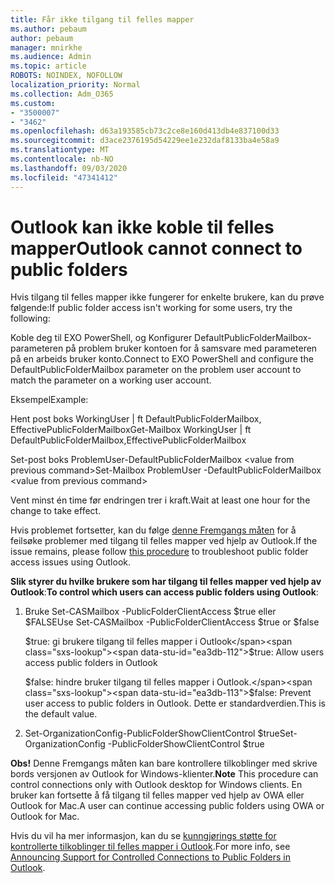 ```yaml
---
title: Får ikke tilgang til felles mapper
ms.author: pebaum
author: pebaum
manager: mnirkhe
ms.audience: Admin
ms.topic: article
ROBOTS: NOINDEX, NOFOLLOW
localization_priority: Normal
ms.collection: Adm_O365
ms.custom:
- "3500007"
- "3462"
ms.openlocfilehash: d63a193585cb73c2ce8e160d413db4e837100d33
ms.sourcegitcommit: d3ace2376195d54229ee1e232daf8133ba4e58a9
ms.translationtype: MT
ms.contentlocale: nb-NO
ms.lasthandoff: 09/03/2020
ms.locfileid: "47341412"
---
```

# <a name="outlook-cannot-connect-to-public-folders"></a><span data-ttu-id="ea3db-102">Outlook kan ikke koble til felles mapper</span><span class="sxs-lookup"><span data-stu-id="ea3db-102">Outlook cannot connect to public folders</span></span>

<span data-ttu-id="ea3db-103">Hvis tilgang til felles mapper ikke fungerer for enkelte brukere, kan du prøve følgende:</span><span class="sxs-lookup"><span data-stu-id="ea3db-103">If public folder access isn't working for some users, try the following:</span></span>

<span data-ttu-id="ea3db-104">Koble deg til EXO PowerShell, og Konfigurer DefaultPublicFolderMailbox-parameteren på problem bruker kontoen for å samsvare med parameteren på en arbeids bruker konto.</span><span class="sxs-lookup"><span data-stu-id="ea3db-104">Connect to EXO PowerShell and configure the DefaultPublicFolderMailbox parameter on the problem user account to match the parameter on a working user account.</span></span>

<span data-ttu-id="ea3db-105">Eksempel</span><span class="sxs-lookup"><span data-stu-id="ea3db-105">Example:</span></span>

<span data-ttu-id="ea3db-106">Hent post boks WorkingUser | ft DefaultPublicFolderMailbox, EffectivePublicFolderMailbox</span><span class="sxs-lookup"><span data-stu-id="ea3db-106">Get-Mailbox WorkingUser | ft DefaultPublicFolderMailbox,EffectivePublicFolderMailbox</span></span>

<span data-ttu-id="ea3db-107">Set-post boks ProblemUser-DefaultPublicFolderMailbox \<value from previous command></span><span class="sxs-lookup"><span data-stu-id="ea3db-107">Set-Mailbox ProblemUser -DefaultPublicFolderMailbox \<value from previous command></span></span>

<span data-ttu-id="ea3db-108">Vent minst én time før endringen trer i kraft.</span><span class="sxs-lookup"><span data-stu-id="ea3db-108">Wait at least one hour for the change to take effect.</span></span>

<span data-ttu-id="ea3db-109">Hvis problemet fortsetter, kan du følge [denne Fremgangs måten](https://aka.ms/pfcte) for å feilsøke problemer med tilgang til felles mapper ved hjelp av Outlook.</span><span class="sxs-lookup"><span data-stu-id="ea3db-109">If the issue remains, please follow [this procedure](https://aka.ms/pfcte) to troubleshoot public folder access issues using Outlook.</span></span>
 
<span data-ttu-id="ea3db-110">**Slik styrer du hvilke brukere som har tilgang til felles mapper ved hjelp av Outlook**:</span><span class="sxs-lookup"><span data-stu-id="ea3db-110">**To control which users can access public folders using Outlook**:</span></span>

1.  <span data-ttu-id="ea3db-111">Bruke Set-CASMailbox <mailboxname> -PublicFolderClientAccess $true eller $FALSE</span><span class="sxs-lookup"><span data-stu-id="ea3db-111">Use Set-CASMailbox <mailboxname> -PublicFolderClientAccess $true or $false</span></span>  
      
    <span data-ttu-id="ea3db-112">$true: gi brukere tilgang til felles mapper i Outlook</span><span class="sxs-lookup"><span data-stu-id="ea3db-112">$true: Allow users access public folders in Outlook</span></span>  
      
    <span data-ttu-id="ea3db-113">$false: hindre bruker tilgang til felles mapper i Outlook.</span><span class="sxs-lookup"><span data-stu-id="ea3db-113">$false: Prevent user access to public folders in Outlook.</span></span> <span data-ttu-id="ea3db-114">Dette er standardverdien.</span><span class="sxs-lookup"><span data-stu-id="ea3db-114">This is the default value.</span></span>  
        
2.  <span data-ttu-id="ea3db-115">Set-OrganizationConfig-PublicFolderShowClientControl $true</span><span class="sxs-lookup"><span data-stu-id="ea3db-115">Set-OrganizationConfig -PublicFolderShowClientControl $true</span></span>   
      
<span data-ttu-id="ea3db-116">**Obs!** Denne Fremgangs måten kan bare kontrollere tilkoblinger med skrive bords versjonen av Outlook for Windows-klienter.</span><span class="sxs-lookup"><span data-stu-id="ea3db-116">**Note** This procedure can control connections only with Outlook desktop for Windows clients.</span></span> <span data-ttu-id="ea3db-117">En bruker kan fortsette å få tilgang til felles mapper ved hjelp av OWA eller Outlook for Mac.</span><span class="sxs-lookup"><span data-stu-id="ea3db-117">A user can continue accessing public folders using OWA or Outlook for Mac.</span></span>
 
<span data-ttu-id="ea3db-118">Hvis du vil ha mer informasjon, kan du se [kunngjørings støtte for kontrollerte tilkoblinger til felles mapper i Outlook](https://aka.ms/controlpf).</span><span class="sxs-lookup"><span data-stu-id="ea3db-118">For more info, see [Announcing Support for Controlled Connections to Public Folders in Outlook](https://aka.ms/controlpf).</span></span>